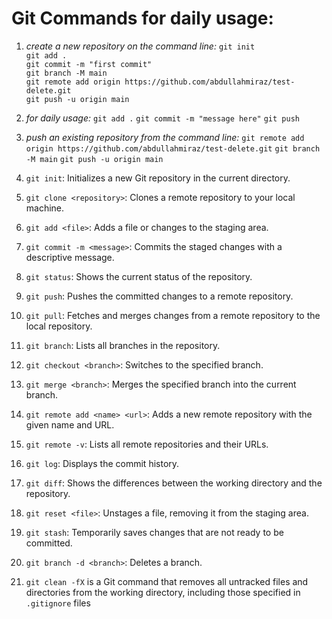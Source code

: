 
# Git Commands for daily usage: 

 1. *create a new repository on the command line:*
`git init`  
`git add .`  
`git commit -m "first commit"`  
`git branch -M main`  
`git remote add origin https://github.com/abdullahmiraz/test-delete.git`  
`git push -u origin main`  

 2.  *for daily usage:* 
 `git add .`
`git commit -m "message here"`
`git push`

 3. *push an existing repository from the command line:*
 `git remote add origin https://github.com/abdullahmiraz/test-delete.git`
    `git branch -M main`
    `git push -u origin main`
    
 4.  `git init`: Initializes a new Git repository in the current directory.
 5.  `git clone <repository>`: Clones a remote repository to your local machine.
 6.  `git add <file>`: Adds a file or changes to the staging area.
 7.  `git commit -m <message>`: Commits the staged changes with a descriptive message.
 8.  `git status`: Shows the current status of the repository.
 9.  `git push`: Pushes the committed changes to a remote repository.
 10.  `git pull`: Fetches and merges changes from a remote repository to the local repository.
 11.  `git branch`: Lists all branches in the repository.
 12.  `git checkout <branch>`: Switches to the specified branch.
 13.  `git merge <branch>`: Merges the specified branch into the current branch.
 14.  `git remote add <name> <url>`: Adds a new remote repository with the given name and URL.
 15.  `git remote -v`: Lists all remote repositories and their URLs.
 16.  `git log`: Displays the commit history.
 17.  `git diff`: Shows the differences between the working directory and the repository.
 18.  `git reset <file>`: Unstages a file, removing it from the staging area.
 19.  `git stash`: Temporarily saves changes that are not ready to be committed.
 20.  `git branch -d <branch>`: Deletes a branch.
 21. `git clean -fX` is a Git command that removes all untracked files and directories from the working directory, including those specified in `.gitignore` files
